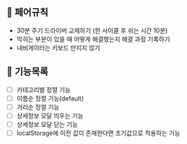 ## 🫠 페어규칙

- 30분 주기 드라이버 교체하기 (한 사이클 후 쉬는 시간 10분)
- 막히는 부분이 있을 때 어떻게 해결했는지 해결 과정 기록하기
- 내비게이터는 키보드 만지지 않기

## 🐾 기능목록

- [ ] 카테고리별 정렬 기능
- [ ] 이름순 정렬 기능(default)
- [ ] 거리순 정렬 기능
- [ ] 상세정보 모달 띄우는 기능
- [ ] 상세정보 모달 닫는 기능
- [ ] localStorage에 이전 값이 존재한다면 초기값으로 적용하는 기능
